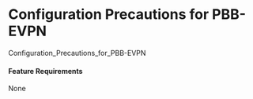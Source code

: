 Configuration Precautions for PBB-EVPN
======================================

Configuration_Precautions_for_PBB-EVPN

#### Feature Requirements

None